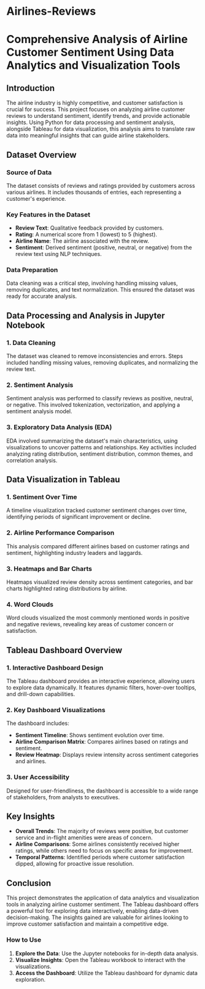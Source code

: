 # Airlines-Reviews

# Comprehensive Analysis of Airline Customer Sentiment Using Data Analytics and Visualization Tools

## Introduction

The airline industry is highly competitive, and customer satisfaction is crucial for success. This project focuses on analyzing airline customer reviews to understand sentiment, identify trends, and provide actionable insights. Using Python for data processing and sentiment analysis, alongside Tableau for data visualization, this analysis aims to translate raw data into meaningful insights that can guide airline stakeholders.

## Dataset Overview

### Source of Data

The dataset consists of reviews and ratings provided by customers across various airlines. It includes thousands of entries, each representing a customer's experience.

### Key Features in the Dataset

- **Review Text**: Qualitative feedback provided by customers.
- **Rating**: A numerical score from 1 (lowest) to 5 (highest).
- **Airline Name**: The airline associated with the review.
- **Sentiment**: Derived sentiment (positive, neutral, or negative) from the review text using NLP techniques.

### Data Preparation

Data cleaning was a critical step, involving handling missing values, removing duplicates, and text normalization. This ensured the dataset was ready for accurate analysis.

## Data Processing and Analysis in Jupyter Notebook

### 1. Data Cleaning

The dataset was cleaned to remove inconsistencies and errors. Steps included handling missing values, removing duplicates, and normalizing the review text.

### 2. Sentiment Analysis

Sentiment analysis was performed to classify reviews as positive, neutral, or negative. This involved tokenization, vectorization, and applying a sentiment analysis model.

### 3. Exploratory Data Analysis (EDA)

EDA involved summarizing the dataset's main characteristics, using visualizations to uncover patterns and relationships. Key activities included analyzing rating distribution, sentiment distribution, common themes, and correlation analysis.

## Data Visualization in Tableau

### 1. Sentiment Over Time

A timeline visualization tracked customer sentiment changes over time, identifying periods of significant improvement or decline.

### 2. Airline Performance Comparison

This analysis compared different airlines based on customer ratings and sentiment, highlighting industry leaders and laggards.

### 3. Heatmaps and Bar Charts

Heatmaps visualized review density across sentiment categories, and bar charts highlighted rating distributions by airline.

### 4. Word Clouds

Word clouds visualized the most commonly mentioned words in positive and negative reviews, revealing key areas of customer concern or satisfaction.

## Tableau Dashboard Overview

### 1. Interactive Dashboard Design

The Tableau dashboard provides an interactive experience, allowing users to explore data dynamically. It features dynamic filters, hover-over tooltips, and drill-down capabilities.

### 2. Key Dashboard Visualizations

The dashboard includes:
- **Sentiment Timeline**: Shows sentiment evolution over time.
- **Airline Comparison Matrix**: Compares airlines based on ratings and sentiment.
- **Review Heatmap**: Displays review intensity across sentiment categories and airlines.

### 3. User Accessibility

Designed for user-friendliness, the dashboard is accessible to a wide range of stakeholders, from analysts to executives.

## Key Insights

- **Overall Trends**: The majority of reviews were positive, but customer service and in-flight amenities were areas of concern.
- **Airline Comparisons**: Some airlines consistently received higher ratings, while others need to focus on specific areas for improvement.
- **Temporal Patterns**: Identified periods where customer satisfaction dipped, allowing for proactive issue resolution.

## Conclusion

This project demonstrates the application of data analytics and visualization tools in analyzing airline customer sentiment. The Tableau dashboard offers a powerful tool for exploring data interactively, enabling data-driven decision-making. The insights gained are valuable for airlines looking to improve customer satisfaction and maintain a competitive edge.


### How to Use

1. **Explore the Data**: Use the Jupyter notebooks for in-depth data analysis.
2. **Visualize Insights**: Open the Tableau workbook to interact with the visualizations.
3. **Access the Dashboard**: Utilize the Tableau dashboard for dynamic data exploration.


